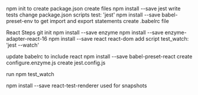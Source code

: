 npm init to create package.json 
create files 
npm install --save jest 
write tests 
change package.json scripts test: 'jest'
npm install --save babel-preset-env to get import and export statements
create .babelrc file 


React Steps
git init
npm install --save enzyme
npm install --save enzyme-adapter-react-16
npm install --save react react-dom 
add script test_watch: 'jest --watch'

update babelrc to include react
npm install --save babel-preset-react
create configure.enzyme.js 
create jest.config.js 

run npm test_watch


npm install --save react-test-renderer
used for snapshots 
